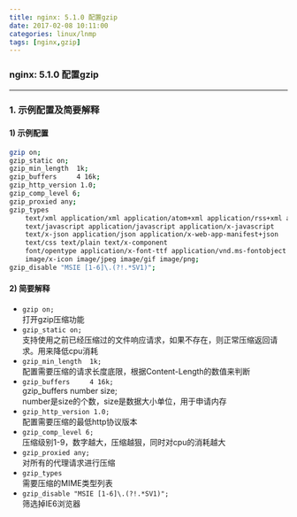 ```yaml
---
title: nginx: 5.1.0 配置gzip
date: 2017-02-08 10:11:00
categories: linux/lnmp
tags: [nginx,gzip]
---
```

### nginx: 5.1.0 配置gzip

---

### 1. 示例配置及简要解释
#### 1) 示例配置
``` bash
gzip on;
gzip_static on;
gzip_min_length  1k;
gzip_buffers     4 16k;
gzip_http_version 1.0;
gzip_comp_level 6;
gzip_proxied any;
gzip_types  
    text/xml application/xml application/atom+xml application/rss+xml application/xhtml+xml image/svg+xml
    text/javascript application/javascript application/x-javascript
    text/x-json application/json application/x-web-app-manifest+json
    text/css text/plain text/x-component
    font/opentype application/x-font-ttf application/vnd.ms-fontobject
    image/x-icon image/jpeg image/gif image/png;
gzip_disable "MSIE [1-6]\.(?!.*SV1)";
```
#### 2) 简要解释
- `gzip on;`  
打开gzip压缩功能
- `gzip_static on;`  
支持使用之前已经压缩过的文件响应请求，如果不存在，则正常压缩返回请求。用来降低cpu消耗
- `gzip_min_length  1k;`  
配置需要压缩的请求长度底限，根据Content-Length的数值来判断
- `gzip_buffers     4 16k;`  
gzip_buffers number size;  
number是size的个数，size是数据大小单位，用于申请内存
- `gzip_http_version 1.0;`  
配置需要压缩的最低http协议版本
- `gzip_comp_level 6;`  
压缩级别1-9，数字越大，压缩越狠，同时对cpu的消耗越大
- `gzip_proxied any;`  
对所有的代理请求进行压缩
- `gzip_types`  
需要压缩的MIME类型列表
- `gzip_disable "MSIE [1-6]\.(?!.*SV1)";`  
筛选掉IE6浏览器
